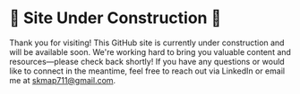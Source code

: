 # 🚧 Site Under Construction 🚧
Thank you for visiting! This GitHub site is currently under construction and will be available soon.
We're working hard to bring you valuable content and resources—please check back shortly!
If you have any questions or would like to connect in the meantime, feel free to reach out via LinkedIn or email me at skmap711@gmail.com.
# 
